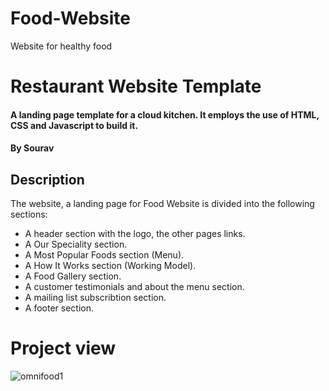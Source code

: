 # Food-Website
Website for healthy food

# Restaurant Website Template 

#### A landing page template for a cloud kitchen. It employs the use of HTML, CSS and Javascript to build it.

#### By **Sourav**

## Description
The website, a landing page for Food Website is divided into the following sections:

* A header section with the logo, the other pages links.
* A Our Speciality section.
* A Most Popular Foods section (Menu).
* A How It Works section (Working Model).
* A Food Gallery section.
* A customer testimonials and about the menu section.
* A mailing list subscribtion section.
* A footer section.


# Project view
![omnifood1](https://user-images.githubusercontent.com/72425181/128799796-0149ea3b-9b46-4982-8499-17ec88a2215e.jpg)
